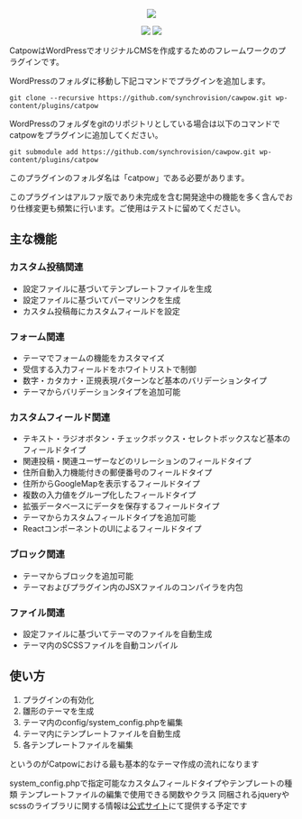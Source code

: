 <p align="center">
  <img src="https://raw.githubusercontent.com/synchrovision/catpow/master/theme_default/images/logo.png">
</p>

<p align="center">
  <img src="https://img.shields.io/badge/PHP-7.2-45A?logo=php">
  <img src="https://img.shields.io/badge/WordPress-5.5-blue?logo=wordpress">
</p>

CatpowはWordPressでオリジナルCMSを作成するためのフレームワークのプラグインです。

WordPressのフォルダに移動し下記コマンドでプラグインを追加します。

```command
git clone --recursive https://github.com/synchrovision/cawpow.git wp-content/plugins/catpow
```

WordPressのフォルダをgitのリポジトリとしている場合は以下のコマンドでcatpowをプラグインに追加してください。


```command
git submodule add https://github.com/synchrovision/cawpow.git wp-content/plugins/catpow
```

このプラグインのフォルダ名は「catpow」である必要があります。

このプラグインはアルファ版であり未完成を含む開発途中の機能を多く含んでおり仕様変更も頻繁に行います。ご使用はテストに留めてください。


主な機能
---

### カスタム投稿関連

 * 設定ファイルに基づいてテンプレートファイルを生成
 * 設定ファイルに基づいてパーマリンクを生成
 * カスタム投稿毎にカスタムフィールドを設定
 
### フォーム関連

 * テーマでフォームの機能をカスタマイズ
 * 受信する入力フィールドをホワイトリストで制御
 * 数字・カタカナ・正規表現パターンなど基本のバリデーションタイプ
 * テーマからバリデーションタイプを追加可能
 
### カスタムフィールド関連

 * テキスト・ラジオボタン・チェックボックス・セレクトボックスなど基本のフィールドタイプ
 * 関連投稿・関連ユーザーなどのリレーションのフィールドタイプ
 * 住所自動入力機能付きの郵便番号のフィールドタイプ
 * 住所からGoogleMapを表示するフィールドタイプ
 * 複数の入力値をグループ化したフィールドタイプ
 * 拡張データベースにデータを保存するフィールドタイプ
 * テーマからカスタムフィールドタイプを追加可能
 * ReactコンポーネントのUIによるフィールドタイプ
 
### ブロック関連

 * テーマからブロックを追加可能
 * テーマおよびプラグイン内のJSXファイルのコンパイラを内包
 
### ファイル関連

 * 設定ファイルに基づいてテーマのファイルを自動生成
 * テーマ内のSCSSファイルを自動コンパイル

使い方
---

1. プラグインの有効化　
1. 雛形のテーマを生成
1. テーマ内のconfig/system_config.phpを編集
1. テーマ内にテンプレートファイルを自動生成
1. 各テンプレートファイルを編集

というのがCatpowにおける最も基本的なテーマ作成の流れになります

system_config.phpで指定可能なカスタムフィールドタイプやテンプレートの種類
テンプレートファイルの編集で使用できる関数やクラス
同梱されるjqueryやscssのライブラリに関する情報は[公式サイト](https://catpow.info)にて提供する予定です
